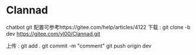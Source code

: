 # Clannad
chatbot
git 配置可参考https://gitee.com/help/articles/4122
下载
:	git clone -b dev https://gitee.com/yl00/Clannad.git

上传
:	git add .
	git commit -m "comment"
	git push origin dev
